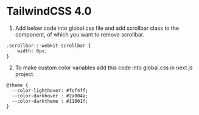 # TailwindCSS 4.0

1. Add below code into global.css file and add scrollbar class to the component, of which you want to remove scrollbar.

```
.scrollbar::-webkit-scrollbar {
    width: 0px;
}
```

2. To make custom color variables add this code into global.css in next js project.


```
@theme {
  --color-lighthover: #fcf4ff;
  --color-darkhover : #2a004a;
  --color-darktheme : #11001f;
}
```
